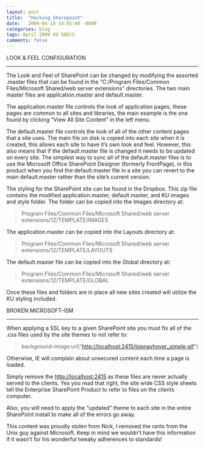 ```yaml
---
layout: post
title:  "Hacking Sharepoint"
date:   2009-04-18 14:05:00 -0600
categories: blog
tags: April 2009 KU SOECS
comments: false
---
```

LOOK & FEEL CONFIGURATION

---
The Look and Feel of SharePoint can be changed by modifying the assorted .master files that can be found in the “C:/Program Files/Common Files/Microsoft Shared/web server extensions” directories. The two main master files are application.master and default.master.

The application.master file controls the look of application pages, these pages are common to all sites and libraries, the main example is the one found by clicking “View All Site Content” in the left menu.

The default.master file controls the look of all of the other content pages that a site uses. The main file on disk is copied into each site when it is created, this allows each site to have it’s own look and feel. However, this also means that if the default.master file is changed it needs to be updated on every site. The simplest way to sync all of the default.master files is to use the Microsoft Office SharePoint Designer (formerly FrontPage), in this product when you find the default.master file in a site you can revert to the main default.master rather than the site’s current version.

The styling for the SharePoint site can be found in the Dropbox. This zip file contains the modified application.master, default.master, and KU images and style folder. The folder can be copied into the Images directory at:

> Program Files/Common Files/Microsoft Shared/web server extensions/12/TEMPLATE/IMAGES

The application.master can be copied into the Layouts directory at:

> Program Files/Common Files/Microsoft Shared/web server extensions/12/TEMPLATE/LAYOUTS

The default.master file can be copied into the Global directory at:

> Program Files/Common Files/Microsoft Shared/web server extensions/12/TEMPLATE/GLOBAL

Once these files and folders are in place all new sites created will utilize the KU styling included.

BROKEN MICROSOFT-ISM

---
When applying a SSL key to a given SharePoint site you must fix all of the .css files used by the site themes to not refer to:

> background-image:url(“<http://localhost:2415/topnavhover_simple.gif>”)

Otherwise, IE will complain about unsecured content each time a page is loaded.

Simply remove the <http://localhost:2415> as these files are never actually served to the clients. Yes you read that right, the site wide CSS style sheets tell the Enterprise SharePoint Product to refer to files on the clients computer.

Also, you will need to apply the “updated” theme to each site in the entire SharePoint install to make all of the errors go away.

This content was proudly stolen from Nick, I removed the rants from the Unix guy against Microsoft. Keep in mind we wouldn’t have this information if it wasn’t for his wonderful tweaky adherences to standards!
